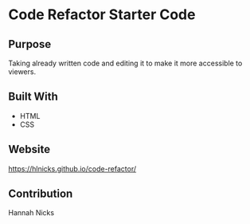 # Code Refactor Starter Code

## Purpose
Taking already written code and editing it to make it more accessible to viewers.

## Built With
* HTML
* CSS

## Website
https://hlnicks.github.io/code-refactor/

## Contribution
Hannah Nicks